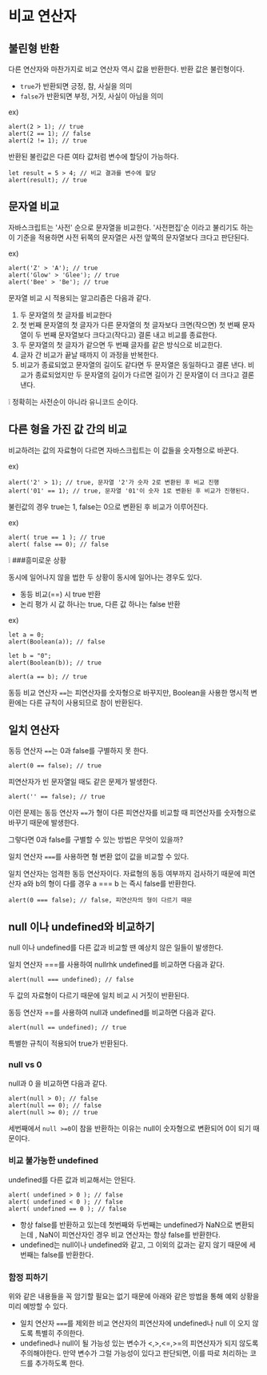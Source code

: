 # 비교 연산자

## 불린형 반환

다른 연산자와 마찬가지로 비교 연산자 역시 값을 반환한다. 반환 값은 불린형이다.
* ```true```가 반환되면 긍정, 참, 사실을 의미
* ```false```가 반환되면 부정, 거짓, 사실이 아님을 의미

ex)

```
alert(2 > 1); // true
alert(2 == 1); // false
alert(2 != 1); // true
```

반환된 불린값은 다른 여타 값처럼 변수에 할당이 가능하다.
```
let result = 5 > 4; // 비교 결과를 변수에 할당
alert(result); // true
```

## 문자열 비교

자바스크립트는 '사전' 순으로 문자열을 비교한다. '사전편집'순 이라고 불리기도 하는 이 기준을 적용하면 사전 뒤쪽의 문자열은 사전 앞쪽의 문자열보다 크다고 판단된다.

ex)
```
alert('Z' > 'A'); // true
alert('Glow' > 'Glee'); // true
alert('Bee' > 'Be'); // true
```
문자열 비교 시 적용되는 알고리즘은 다음과 같다.

1. 두 문자열의 첫 글자를 비교한다
2. 첫 번째 문자열의 첫 글자가 다른 문자열의 첫 글자보다 크면(작으면) 첫 번째 문자열이 두 번째 문자열보다 크다고(작다고) 결론 내고 비교를 종료한다.
3. 두 문자열의 첫 글자가 같으면 두 번째 글자를 같은 방식으로 비교한다.
4. 글자 간 비교가 끝날 때까지 이 과정을 반복한다.
5. 비교가 종료되었고 문자열의 길이도 같다면 두 문자열은 동일하다고 결론 낸다. 비교가 종료되었지만 두 문자열의 길이가 다르면 길이가 긴 문자열이 더 크다고 결론 낸다.


❕ 정확히는 사전순이 아니라 유니코드 순이다.

## 다른 형을 가진 값 간의 비교

비교하려는 값의 자료형이 다르면 자바스크립트는 이 값들을 숫자형으로 바꾼다.

ex)

```
alert('2' > 1); // true, 문자열 '2'가 숫자 2로 변환된 후 비교 진행
alert('01' == 1); // true, 문자열 '01'이 숫자 1로 변환된 후 비교가 진행된다.
```
불린값의 경우 true는 1, false는 0으로 변환된 후 비교가 이루어진다.

ex)
```
alert( true == 1 ); // true
alert( false == 0); // false
```

❕ ###흥미로운 상황

동시에 일어나지 않을 법한 두 상황이 동시에 일어나는 경우도 있다.
* 동등 비교(==) 시 true 반환
* 논리 평가 시 값 하나는 true, 다른 값 하나는 false 반환

ex)
```
let a = 0;
alert(Boolean(a)); // false

let b = "0";
alert(Boolean(b)); // true

alert(a == b); // true
```

동등 비교 연산자 ```==```는 피연산자를 숫자형으로 바꾸지만, Boolean을 사용한 명시적 변환에는 다른 규칙이 사용되므로 참이 반환된다.

## 일치 연산자

동등 연산자 ```==```는 0과 false를 구별하지 못 한다.

```
alert(0 == false); // true
```

피연산자가 빈 문자열일 때도 같은 문제가 발생한다.

```
alert('' == false); // true
```

이런 문제는 동등 연산자 ```==```가 형이 다른 피연산자를 비교할 때 피연산자를 숫자형으로 바꾸기 때문에 발생한다.

그렇다면 0과 false를 구별할 수 있는 방법은 무엇이 있을까?

일치 연산자 ```===```를 사용하면 형 변환 없이 값을 비교할 수 있다.

일치 연산자는 엄격한 동등 연산자이다. 자료형의 동등 여부까지 검사하기 때문에 피연산자 a와 b의 형이 다를 경우 a === b 는 즉시 false를 반환한다.

```
alert(0 === false); // false, 피연산자의 형이 다르기 때문
```

## null 이나 undefined와 비교하기

null 이나 undefined를 다른 값과 비교할 땐 예상치 않은 일들이 발생한다.


일치 연산자 ===를 사용하여 nullrhk undefined를 비교하면 다음과 같다.
```
alert(null === undefined); // false
```
두 값의 자료형이 다르기 때문에 일치 비교 시 거짓이 반환된다.


동등 연산자 ==를 사용하여 null과 undefined를 비교하면 다음과 같다.
```
alert(null == undefined); // true
```

특별한 규칙이 적용되어 true가 반환된다.

### null vs 0

null과 0 을 비교하면 다음과 같다.
```
alert(null > 0); // false
alert(null == 0); // false
alert(null >= 0); // true
```
세번째에서 ```null >=0```이 참을 반환하는 이유는 null이 숫자형으로 변환되어 0이 되기 때문이다.

### 비교 불가능한 undefined

undefined를 다른 값과 비교해서는 안된다.
```
alert( undefined > 0 ); // false 
alert( undefined < 0 ); // false 
alert( undefined == 0 ); // false 
```
* 항상 false를 반환하고 있는데 첫번째와 두번째는 undefined가 NaN으로 변환되는데 , NaN이 피연산자인 경우 비교 연산자는 항상 false를 반환한다.
* undefined는 null이나 undefined와 같고, 그 이외의 값과는 같지 않기 때문에 세번째는 false를 반환한다.


### 함정 피하기

위와 같은 내용들을 꼭 암기할 필요는 없기 때문에 아래와 같은 방법을 통해 예외 상황을 미리 예방할 수 있다.

* 일치 연산자 ```===```를 제외한 비교 연산자의 피연산자에 undefined나 null 이 오지 않도록 특별히 주의한다.
* undefined나 null이 될 가능성 있는 변수가 <,>,<=,>=의 피연산자가 되지 않도록 주의해야한다. 만약 변수가 그럴 가능성이 있다고 판단되면, 이를 따로 처리하는 코드를 추가하도록 한다.

